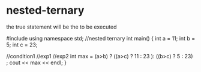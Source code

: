 # nested-ternary
the true statement will be the to be executed

#include <iostream>
using namespace std;
 //nested ternary
int main() {
   int a = 11;
   int b = 5;
   int c = 23;
   
   //condition1                  //exp1             //exp2
   int max = (a>b) ?  ((a>c) ?  11 : 23 ):    ((b>c) ?  5 : 23) ;
   cout << max << endl;
}
